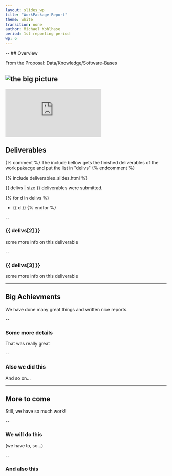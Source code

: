 ```yaml
---
layout: slides_wp
title: "WorkPackage Report"
theme: white
transition: none
author: Michael Kohlhase
period: 1st reporting period
wp: 6
---
```


<section data-markdown data-separator="^---\n" data-separator-vertical="^--\n">
--
## Overview

From the Proposal: Data/Knowledge/Software-Bases

![the big picture](https://github.com/OpenDreamKit/OpenDreamKit/blob/master/Proposal/Pictures/TheBigPicture.jpg)
---
![integration schemata](https://github.com/OpenDreamKit/OpenDreamKit/blob/master/WP6/CICM2016/tikz/three-graphs.pdf)

## Deliverables

{% comment %}
The include bellow gets the finished deliverables of the work pakacge and put the list in "delivs"
{% endcomment %}

{% include deliverables_slides.html %}

{{ delivs | size }} deliverables were submitted.

{% for d in delivs %}
- {{ d }}
{% endfor %}

--
### {{ delivs[2] }}

some more info on this deliverable

--
### {{ delivs[3] }}

some more info on this deliverable

---
## Big Achievments

We have done many great things and written nice reports.

--
### Some more details

That was really great

--
### Also we did this

And so on...

---
## More to come

Still, we have so much work!

--
### We will do this

(we have to, so...)

--
### And also this



</section>


